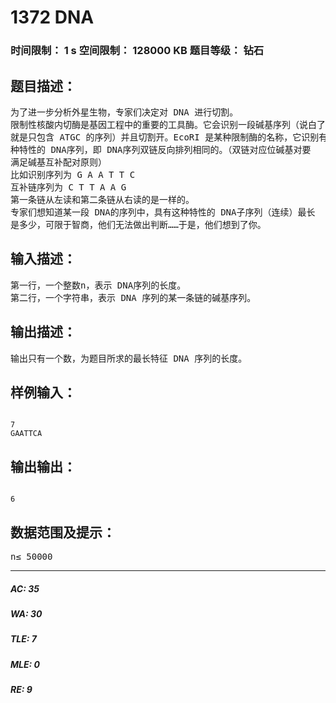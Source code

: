 # 1372 DNA   
### 时间限制： 1 s     空间限制： 128000 KB     题目等级： 钻石  
## 题目描述：  

<pre>
为了进一步分析外星生物，专家们决定对 DNA 进行切割。  
限制性核酸内切酶是基因工程中的重要的工具酶。它会识别一段碱基序列（说白了  
就是只包含 ATGC 的序列）并且切割开。EcoRI 是某种限制酶的名称，它识别有某  
种特性的 DNA序列，即 DNA序列双链反向排列相同的。（双链对应位碱基对要  
满足碱基互补配对原则）  
比如识别序列为 G A A T T C  
互补链序列为 C T T A A G  
第一条链从左读和第二条链从右读的是一样的。  
专家们想知道某一段 DNA的序列中，具有这种特性的 DNA子序列（连续）最长  
是多少，可限于智商，他们无法做出判断……于是，他们想到了你。
</pre>
  
  
## 输入描述：  

<pre>
第一行，一个整数n，表示 DNA序列的长度。  
第二行，一个字符串，表示 DNA 序列的某一条链的碱基序列。
</pre>
  
  
## 输出描述：  

<pre>
输出只有一个数，为题目所求的最长特征 DNA 序列的长度。
</pre>
  
  
## 样例输入：  

<pre><code>
7  
GAATTCA
</code></pre>
  
  
## 输出输出：  

<pre><code>
6
</code></pre>
  
  
## 数据范围及提示：  

<pre>
n≤ 50000
</pre>
  
  
***  

##### AC: 35  
##### WA: 30  
##### TLE: 7  
##### MLE: 0  
##### RE: 9  
